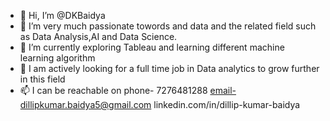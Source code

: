 - 👋 Hi, I’m @DKBaidya
- 👀 I’m very much passionate towords and data and the related field such as Data Analysis,AI and Data Science.
- 🌱 I’m currently exploring Tableau and learning different machine learning algorithm 
- 💞️ I am actively looking for a full time job in Data analytics to grow further in this field
- 📫 I can be reachable on 
    phone- 7276481288 
    email-dillipkumar.baidya5@gmail.com
    linkedin.com/in/dillip-kumar-baidya

<!---
DKBaidya/DKBaidya is a ✨ special ✨ repository because its `README.md` (this file) appears on your GitHub profile.
You can click the Preview link to take a look at your changes.
--->
